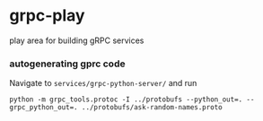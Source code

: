 # grpc-play
play area for building gRPC services

### autogenerating gprc code

Navigate to `services/grpc-python-server/` and run
```
python -m grpc_tools.protoc -I ../protobufs --python_out=. --grpc_python_out=. ../protobufs/ask-random-names.proto
```